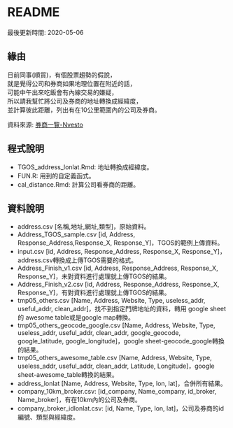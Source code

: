 # README

最後更新時間: 2020-05-06

## 緣由

日前同事(順貿)，有個股票趨勢的假說，  
就是覺得公司和券商如果地理位置在附近的話，  
可能中午出來吃飯會有內線交易的嫌疑，  
所以請我幫忙將公司及券商的地址轉換成經緯度，  
並計算彼此距離，列出有在10公里範圍內的公司及券商。

資料來源: [券商一覽-Nvesto](https://www.nvesto.com/tpe/broker/list)

## 程式說明

- TGOS_address_lonlat.Rmd: 地址轉換成經緯度。
- FUN.R: 用到的自定義函式。
- cal_distance.Rmd: 計算公司看券商的距離。

## 資料說明

- address.csv [名稱,地址,網址,類型]，原始資料。
- Address_TGOS_sample.csv [id, Address, Response_Address,Response_X, Response_Y]，TGOS的範例上傳資料。
- input.csv [id, Address, Response_Address, Response_X, Response_Y]，address.csv轉換成上傳TGOS需要的格式。
- Address_Finish_v1.csv [id, Address, Response_Address, Response_X, Response_Y]，未對資料進行處理就上傳TGOS的結果。
- Address_Finish_v2.csv [id, Address, Response_Address, Response_X, Response_Y]，有對資料進行處理就上傳TGOS的結果。
- tmp05_others.csv [Name, Address, Website, Type, useless_addr, useful_addr, clean_addr]，找不到指定門牌地址的資料，轉用 google sheet 的 awesome table或是google map轉換。
- tmp05_others_geocode_google.csv [Name, Address, Website, Type, useless_addr, useful_addr, clean_addr, google_geocode, google_latitude, google_longitude]，google sheet-geocode_google轉換的結果。
- tmp05_others_awesome_table.csv [Name, Address, Website, Type, useless_addr, useful_addr, clean_addr, Latitude, Longitude]，google sheet-awesome_table轉換的結果。
- address_lonlat [Name, Address, Website, Type, lon, lat]，合併所有結果。
- company_10km_broker.csv: [id_company, Name_company, id_broker, Name_broker]，有在10km內的公司及券商。
- company_broker_idlonlat.csv: [id, Name, Type, lon, lat]，公司及券商的id編號、類型與經緯度。
